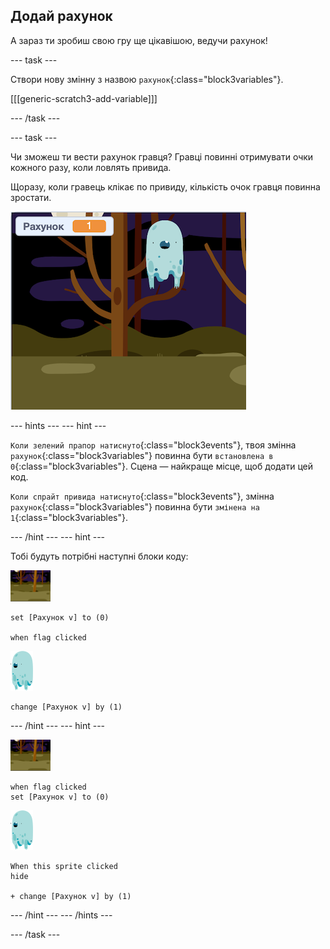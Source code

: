 ## Додай рахунок

А зараз ти зробиш свою гру ще цікавішою, ведучи рахунок!

--- task ---

Створи нову змінну з назвою `рахунок`{:class="block3variables"}.

[[[generic-scratch3-add-variable]]]

--- /task ---

--- task ---

Чи зможеш ти вести рахунок гравця? Гравці повинні отримувати очки кожного разу, коли ловлять привида.

Щоразу, коли гравець клікає по привиду, кількість очок гравця повинна зростати.

![Збільшення рахунку](images/ghost-score-test.png)

--- hints ---
--- hint ---

`Коли зелений прапор натиснуто`{:class="block3events"}, твоя змінна `рахунок`{:class="block3variables"} повинна бути `встановлена в 0`{:class="block3variables"}. Сцена — найкраще місце, щоб додати цей код.

`Коли спрайт привида натиснуто`{:class="block3events"}, змінна `рахунок`{:class="block3variables"} повинна бути `змінена на 1`{:class="block3variables"}.

--- /hint ---
--- hint ---

Тобі будуть потрібні наступні блоки коду:

![значок тла](images/ghost-backdrop.png)

```blocks3
set [Рахунок v] to (0)

when flag clicked
```

![спрайт привида](images/ghost-sprite.png)

```blocks3
change [Рахунок v] by (1)
```

--- /hint ---
--- hint ---

![значок тла](images/ghost-backdrop.png)

```blocks3
when flag clicked
set [Рахунок v] to (0)
```

![спрайт привида](images/ghost-sprite.png)

```blocks3
When this sprite clicked
hide

+ change [Рахунок v] by (1)
```

--- /hint ---
--- /hints ---

--- /task ---